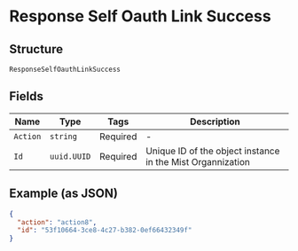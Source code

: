 
# Response Self Oauth Link Success

## Structure

`ResponseSelfOauthLinkSuccess`

## Fields

| Name | Type | Tags | Description |
|  --- | --- | --- | --- |
| `Action` | `string` | Required | - |
| `Id` | `uuid.UUID` | Required | Unique ID of the object instance in the Mist Organnization |

## Example (as JSON)

```json
{
  "action": "action8",
  "id": "53f10664-3ce8-4c27-b382-0ef66432349f"
}
```

